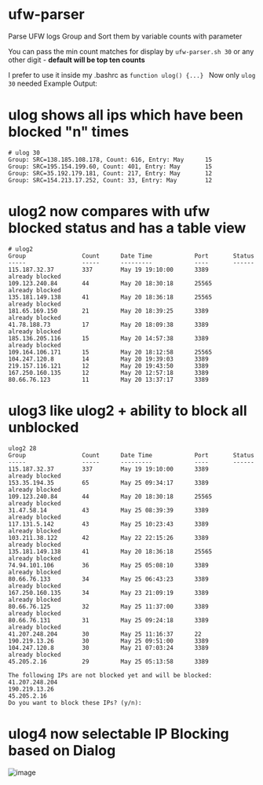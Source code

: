 # ufw-parser
Parse UFW logs 
Group and Sort them by variable counts with parameter

You can pass the min count matches for display by ```ufw-parser.sh 30``` or any other digit - **default will be top ten counts**

I prefer to use it inside my .bashrc as ```function ulog() {...} ```
Now only ```ulog 30``` needed 
Example Output:
# ulog shows all ips which have been blocked "n" times
```
# ulog 30
Group: SRC=138.185.108.178, Count: 616, Entry: May      15
Group: SRC=195.154.199.60, Count: 401, Entry: May       15
Group: SRC=35.192.179.181, Count: 217, Entry: May       12
Group: SRC=154.213.17.252, Count: 33, Entry: May        12       
```
# ulog2 now compares with ufw blocked status and has a table view
```
# ulog2
Group                Count      Date Time            Port       Status
-----                -----      ---------            ----       ------
115.187.32.37        337        May 19 19:10:00      3389        already blocked
109.123.240.84       44         May 20 18:30:18      25565       already blocked
135.181.149.138      41         May 20 18:36:18      25565       already blocked
181.65.169.150       21         May 20 18:39:25      3389        already blocked
41.78.188.73         17         May 20 18:09:38      3389        already blocked
185.136.205.116      15         May 20 14:57:38      3389        already blocked
109.164.106.171      15         May 20 18:12:58      25565      
104.247.120.8        14         May 20 19:39:03      3389       
219.157.116.121      12         May 20 19:43:50      3389       
167.250.160.135      12         May 20 12:57:18      3389       
80.66.76.123         11         May 20 13:37:17      3389      
``` 
# ulog3 like ulog2 + ability to block all unblocked
```
ulog2 28
Group                Count      Date Time            Port       Status
-----                -----      ---------            ----       ------
115.187.32.37        337        May 19 19:10:00      3389        already blocked
153.35.194.35        65         May 25 09:34:17      3389        already blocked
109.123.240.84       44         May 20 18:30:18      25565       already blocked
31.47.58.14          43         May 25 08:39:39      3389        already blocked
117.131.5.142        43         May 25 10:23:43      3389        already blocked
103.211.38.122       42         May 22 22:15:26      3389        already blocked
135.181.149.138      41         May 20 18:36:18      25565       already blocked
74.94.101.106        36         May 25 05:08:10      3389        already blocked
80.66.76.133         34         May 25 06:43:23      3389        already blocked
167.250.160.135      34         May 23 21:09:19      3389        already blocked
80.66.76.125         32         May 25 11:37:00      3389        already blocked
80.66.76.131         31         May 25 09:24:18      3389        already blocked
41.207.248.204       30         May 25 11:16:37      22         
190.219.13.26        30         May 25 09:51:00      3389       
104.247.120.8        30         May 21 07:03:24      3389        already blocked
45.205.2.16          29         May 25 05:13:58      3389       

The following IPs are not blocked yet and will be blocked:
41.207.248.204
190.219.13.26
45.205.2.16
Do you want to block these IPs? (y/n):
```
# ulog4 now selectable IP Blocking based on Dialog

![image](https://github.com/tamer73/ufw-parser/assets/14232077/81bbb452-c5db-4d65-8832-0e6fb704b3d2)

